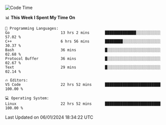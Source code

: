 
<!--START_SECTION:waka-->
![Code Time](http://img.shields.io/badge/Code%20Time-1%2C489%20hrs%2055%20mins-blue)

📊 **This Week I Spent My Time On** 

```text
💬 Programming Languages: 
Go                       13 hrs 2 mins       ██████████████░░░░░░░░░░░   57.02 % 
C++                      6 hrs 56 mins       ████████░░░░░░░░░░░░░░░░░   30.37 % 
Bash                     36 mins             █░░░░░░░░░░░░░░░░░░░░░░░░   02.68 % 
Protocol Buffer          36 mins             █░░░░░░░░░░░░░░░░░░░░░░░░   02.67 % 
Text                     29 mins             █░░░░░░░░░░░░░░░░░░░░░░░░   02.14 % 

🔥 Editors: 
VS Code                  22 hrs 52 mins      █████████████████████████   100.00 % 

💻 Operating System: 
Linux                    22 hrs 52 mins      █████████████████████████   100.00 % 
```


 Last Updated on 06/01/2024 18:34:22 UTC
<!--END_SECTION:waka-->

